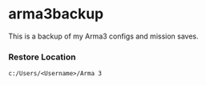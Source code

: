 # arma3backup
This is a backup of my Arma3 configs and mission saves.

### Restore Location
`c:/Users/<Username>/Arma 3`
